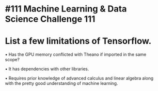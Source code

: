 # #111 Machine Learning & Data Science Challenge 111

# List a few limitations of Tensorflow.

• Has the GPU memory conflicted with Theano if imported in the same scope?

• It has dependencies with other libraries.

• Requires prior knowledge of advanced calculus and linear algebra along with the pretty 
good understanding of machine learning.
